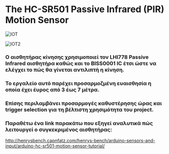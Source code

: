 # The HC-SR501 Passive Infrared (PIR) Motion Sensor

![IOT](https://user-images.githubusercontent.com/94693191/150678681-00127539-4e20-4969-bc53-1d8fc0c702d5.png)

![IOT2](https://user-images.githubusercontent.com/94693191/150678685-e34b5a96-fe1f-46e6-b99b-4b5fafd00f0f.jpg)

### Ο αισθητήρας κίνησης χρησιμοποιεί τον  LHI778 Passive Infrared αισθητήρα καθώς και το  BISS0001 IC έτσι ώστε να ελέγχει το πώς θα γίνεται αντιλιπτή η κίνηση.
### Το εργαλείο αυτό παρέχει προσαρμοζμένη ευαισθησία η οποία έχει έυρος από 3 έως 7 μέτρα. 
### Επίσης περιλαμβάνει προσαρμογές καθυστέρησης ώρας και trigger selection για τη βέλτιστη χρησιμότητα του project.

### Παραθέτω ένα link παρακάτω που εξηγεί αναλυτικά πώς λειτουργεί ο συγκεκριμένος αισθητήρας:
http://henrysbench.capnfatz.com/henrys-bench/arduino-sensors-and-input/arduino-hc-sr501-motion-sensor-tutorial/
